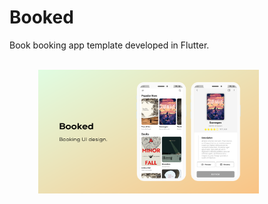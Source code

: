 # Booked

Book booking app template developed in Flutter.

<br />
<div>
  &emsp;&emsp;&emsp;
  <img src="https://github.com/flaviopopoff/booked/blob/main/doc/booked.png" alt="Booked" width="70%">
</div>
<br />
